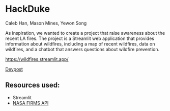 # HackDuke

Caleb Han, Mason Mines, Yewon Song

As inspiration, we wanted to create a project that raise awareness about the recent LA fires. The project is a Streamlit web application that provides information about wildfires, including a map of recent wildfires, data on wildfires, and a chatbot that answers questions about wildfire prevention.

https://wildfires.streamlit.app/

[Devpost](https://devpost.com/software/wildfires-c0pfv1)

## Resources used:
* Streamlit
* [NASA FIRMS API](https://firms.modaps.eosdis.nasa.gov/)